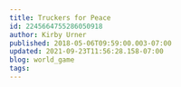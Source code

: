 ```yaml
---
title: Truckers for Peace
id: 2245664755286050918
author: Kirby Urner
published: 2018-05-06T09:59:00.003-07:00
updated: 2021-09-23T11:56:28.158-07:00
blog: world_game
tags: 
---
```


